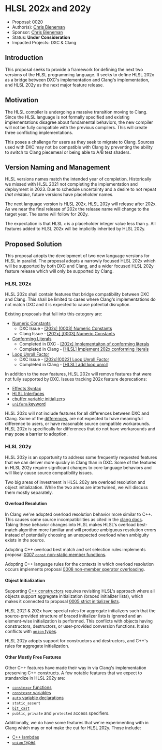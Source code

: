 <!-- {% raw %} -->

# HLSL 202x and 202y

* Proposal: [0020](0020-hlsl-202x-202y.md)
* Author(s): [Chris Bieneman](https://github.com/llvm-beanz)
* Sponsor: [Chris Bieneman](https://github.com/llvm-beanz)
* Status: **Under Consideration**
* Impacted Projects: DXC & Clang

## Introduction

This proposal seeks to provide a framework for defining the next two versions of
the HLSL programming language. It seeks to define HLSL 202x as a bridge between
DXC's implementation and Clang's implementation, and HLSL 202y as the next major
feature release.

## Motivation

The HLSL compiler is undergoing a massive transition moving to Clang. Since
the HLSL language is not formally specified and existing implementations
disagree about fundamental behaviors, the new compiler will not be fully
compatible with the previous compilers. This will create three conflicting
implementations.

This poses a challenge for users as they seek to migrate to Clang. Sources used
with DXC may not be compatible with Clang by preventing the ability to switch to
Clang piecemeal or being able to A/B test shaders.

## Version Naming and Management

HLSL versions names match the intended year of completion. Historically we
missed with HLSL 2021 not completing the implementation and deployment in 2023.
Due to schedule uncertainty and a desire to not repeat _that mistake_, future
versions have placeholder names.

The next language version is HLSL 202x. HLSL 202y will release after 202x. As we
near the final release of 202x the release name will change to the target year.
The same will follow for 202y.

The expectation is that HLSL `x` is a placeholder integer value less than `y`.
All features added to HLSL 202x will be implicitly inherited by HLSL 202y.

## Proposed Solution

This proposal adopts the development of two new language versions for HLSL in
parallel. The proposal adopts a narrowly focused HLSL 202x which will be
supported by both DXC and Clang, and a wider focused HLSL 202y feature release
which will only be supported by Clang.

### HLSL 202x

HLSL 202x shall contain features that bridge compatibility between DXC and
Clang. This shall be limited to cases where Clang's implementations do not match
DXC and it is expected to cause potential disruption.

Existing proposals that fall into this category are:
* [Numeric Constants](/proposals/0003-numeric-constants.md)
  * DXC Issue - [[202x] [0003] Numeric Constants](https://github.com/microsoft/DirectXShaderCompiler/issues/7218)
  * Clang Issue - [[202x] [0003] Numeric Constants](https://github.com/llvm/llvm-project/issues/131808)
* [Conforming Literals](/proposals/0017-conforming-literals.md)
  * Completed in DXC - [[202x] Implementaiton of conforming literals](https://github.com/microsoft/DirectXShaderCompiler/pull/6572)
  * Completed in Clang - [[HLSL] Implement 202x conforming literals](https://github.com/llvm/llvm-project/pull/91015)
* [Loop Unroll Factor](/proposals/0022-hlsl-loop-unroll-factor.md)
  * DXC Issue - [[202x][0022] Loop Unroll Factor](https://github.com/microsoft/DirectXShaderCompiler/issues/7219)
  * Completed in Clang - [[HLSL] add loop unroll](https://github.com/llvm/llvm-project/pull/93879)

In addition to the new features, HLSL 202x will remove features that were not
fully supported by DXC. Issues tracking 202x feature deprecations:
* [Effects Syntax](https://github.com/microsoft/hlsl-specs/issues/380)
* [HLSL Interfaces](https://github.com/microsoft/hlsl-specs/issues/291)
* [cbuffer variable initializers](https://github.com/microsoft/hlsl-specs/issues/259)
* [`uniform` keyword](https://github.com/microsoft/hlsl-specs/issues/135)

HLSL 202x will not include features for all differences between DXC and Clang.
Some of the
[differences](https://clang.llvm.org/docs/HLSL/ExpectedDifferences.html), are
not expected to have meaningful difference to users, or have reasonable source
compatible workarounds. HLSL 202x is specifically for differences that do not
have workarounds and may pose a barrier to adoption.

### HLSL 202y

HLSL 202y is an opportunity to address some frequently requested features that
we can deliver more quickly in Clang than in DXC. Some of the features in HLSL
202y require significant changes to core language behaviors and will likely
cause source compatibility issues.

Two big areas of investment in HLSL 202y are overload resolution and object
initialization. While the two areas are intertwined, we will discuss them mostly
separately.

#### Overload Resolution

In Clang we've adopted overload resolution behavior more similar to C++. This
causes some source incompatibilities as cited in the [clang
docs](https://clang.llvm.org/docs/HLSL/ExpectedDifferences.html). Taking these
behavior changes into HLSL makes HLSL's overload best-match algorithm more
familiar and will produce ambiguous resolution errors instead of potentially
choosing an unexpected overload when ambiguity exists in the source.

Adopting C++ overload best match and set selection rules implements proposal
[0007 `const` non-static member
functions](https://github.com/microsoft/hlsl-specs/blob/main/proposals/0007-const-instance-methods.md).

Adopting C++ language rules for the contexts in which overload resolution occurs
implements proposal [0008 non-member operator
overloading](https://github.com/microsoft/hlsl-specs/blob/main/proposals/0008-non-member-operator-overloading.md).

#### Object Initialization

Supporting [C++
constructors](https://github.com/microsoft/hlsl-specs/issues/303) requires
revisiting HLSL's approach where all objects support aggregate initialization
(braced initializer lists), which makes it connected to proposal [0005 strict
initializer
lists](https://github.com/microsoft/hlsl-specs/blob/main/proposals/0005-strict-initializer-lists.md).

HLSL 2021 & 202x have special rules for aggregate initializers such that the
source-provided structure of braced initializer lists is ignored and an
element-wise initialization is performed. This conflicts with objects having
constructors, destructors, or user-provided conversion functions. It also
conflicts with [`union`
types](https://github.com/microsoft/hlsl-specs/blob/main/proposals/0004-unions.md).

HLSL 202y adopts support for constructors and destructors, and C++'s rules for
aggregate initialization.

#### Other Mostly Free Features

Other C++ features have made their way in via Clang's implementation preserving
C++ constructs. A few notable features that we expect to standardize in HLSL
202y are:

* [`constexpr` functions](https://github.com/microsoft/hlsl-specs/issues/74)
* [`constexpr` variables](https://github.com/microsoft/hlsl-specs/issues/21)
* [`auto` variable declarations](https://github.com/microsoft/hlsl-specs/issues/24)
* `static_assert`
* [`bit_cast`](https://github.com/microsoft/hlsl-specs/issues/318)
* `public`, `private` and `protected` access specifiers.

Additionally, we do have some features that we're experimenting with in Clang
which may or not make the cut for HLSL 202y. Those include:
* [C++ lambdas](https://github.com/microsoft/hlsl-specs/issues/21)
* [`union` types](https://github.com/microsoft/hlsl-specs/blob/main/proposals/0004-unions.md)

<!-- {% endraw %} -->
